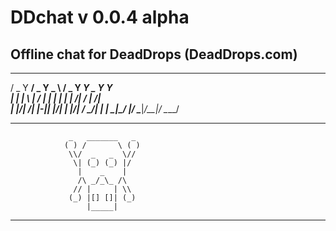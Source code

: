 # DDchat v 0.0.4 alpha
Offline chat for DeadDrops (DeadDrops.com)
---------------------------------------------------
  ____ _________ ____    ____ ____ ____ ____ ____
 /  _ Y  __/  _ Y  _ \  /  _ Y  __Y  _ Y  __Y ___\
 | | \|  \ | / \| | \|  | | \|  \/| / \|  \/|    \
 | |_/|  /_| |-|| |_/|  | |_/|    / \_/|  __|___ |
 \____|____\_/ \|____/  \____|_/\_\____|_/  \____/

---------------------------------------------------
                 _   _______   _
                ( ) /       \ ( )
                 \\/  _   _  \//
                  \| (_) (_) |/
                   |    _    |
                   /\ _/_\_ /\
                  // |     | \\
                 (_) |[] []| (_)
                     |_____|

---------------------------------------------------
